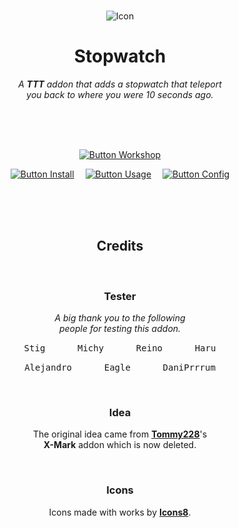 
<div align = center>

<br>

![Icon]

# Stopwatch

*A **TTT** addon that adds a stopwatch that teleport* <br>
*you back to where you were 10 seconds ago.*

<br>
<br>
<br>

[![Button Workshop]][Workshop]

[![Button Install]][Install]   
[![Button Usage]][Usage]   
[![Button Config]][Config]

<br>
<br>
<br>

## Credits

<br>

### Tester

*A big thank you to the following* <br>
*people for testing this addon.*

<kbd>  Stig  </kbd>   
<kbd>  Michy  </kbd>   
<kbd>  Reino  </kbd>   
<kbd>  Haru  </kbd>

<kbd>  Alejandro  </kbd>   
<kbd>  Eagle  </kbd>   
<kbd>  DaniPrrrum  </kbd>

<br>

### Idea

The original idea came from **[Tommy228]**'s <br>
**X-Mark** addon which is now deleted.

<br>

### Icons

Icons made with works by **[Icons8]**.

</div>

<br>


<!----------------------------------------------------------------------------->

[Workshop]: https://steamcommunity.com/sharedfiles/filedetails/?id=2599563790
[Tommy228]: https://github.com/Tommy228/
[Icons8]: https://icons8.com/
[Icon]: https://i.imgur.com/DKpabMV.png

[Install]: Documentation/Installation.md
[Config]: Documentation/Configuration.md
[Usage]: Documentation/Usage.md


<!---------------------------------[ Buttons ]--------------------------------->

[Button Workshop]: https://img.shields.io/badge/Steam_Workshop-000000?style=for-the-badge&logoColor=white&logo=Steam
[Button Install]: https://img.shields.io/badge/Manual_Installation-EF2D5E?style=for-the-badge&logoColor=white&logo=DocuSign
[Button Config]: https://img.shields.io/badge/Configuration-428813?style=for-the-badge&logoColor=white&logo=GoogleSearchConsole
[Button Usage]: https://img.shields.io/badge/Usage-0085CA?style=for-the-badge&logoColor=white&logo=GitBook
